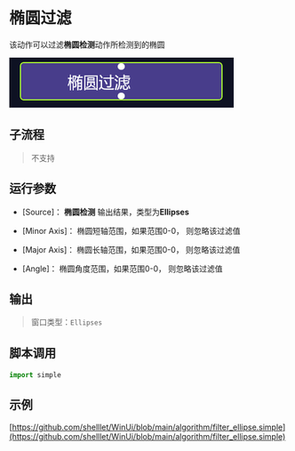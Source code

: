 # 椭圆过滤 
该动作可以过滤**椭圆检测**动作所检测到的椭圆

![action](./images/03.png ':size=90%')

## 子流程

> 不支持


## 运行参数


* [Source]： **椭圆检测** 输出结果，类型为**Ellipses**

* [Minor Axis]： 椭圆短轴范围，如果范围0-0， 则忽略该过滤值
* [Major Axis]： 椭圆长轴范围，如果范围0-0， 则忽略该过滤值
* [Angle]： 椭圆角度范围，如果范围0-0， 则忽略该过滤值

## 输出
> 窗口类型：`Ellipses`


## 脚本调用

```python
import simple

```

## 示例

[https://github.com/shelllet/WinUi/blob/main/algorithm/filter_ellipse.simple](https://github.com/shelllet/WinUi/blob/main/algorithm/filter_ellipse.simple)

